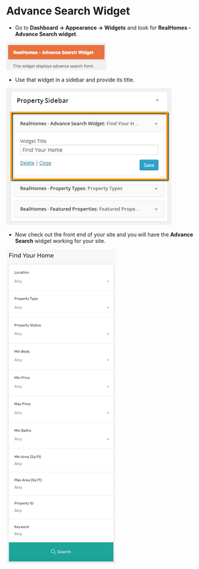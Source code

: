 # Advance Search Widget

- Go to **Dashboard → Appearance → Widgets** and look for **RealHomes - Advance Search widget**.

![Real Homes Documentation](images/widgets/advance-search-widget.png)

- Use that widget in a sidebar and provide its title. 

![Real Homes Documentation](images/widgets/advance-search-widget-settings.png)

- Now check out the front end of your site and you will have the **Advance Search** widget working for your site. 

![Real Homes Documentation](images/widgets/advance-search-widget-frontend-modern.png)
